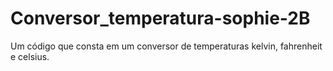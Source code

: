 # Conversor_temperatura-sophie-2B
Um código que consta em um conversor de temperaturas kelvin, fahrenheit e celsius.
